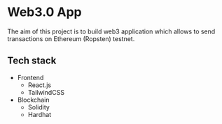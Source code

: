 # Web3.0 App

The aim of this project is to build web3 application which allows to send transactions on Ethereum (Ropsten) testnet.

## Tech stack

- Frontend
  - React.js
  - TailwindCSS
- Blockchain
  - Solidity
  - Hardhat
